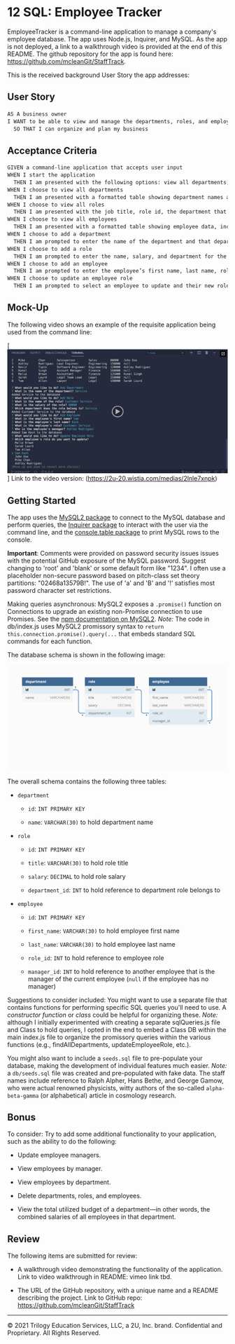 # 12 SQL: Employee Tracker

EmployeeTracker is a command-line application to manage a company's employee database. The app uses Node.js, Inquirer, and MySQL. As the app is not deployed, a link to a walkthrough video is provided at the end of this README. The github repository for the app is found here: https://github.com/mcleanGit/StaffTrack.

This is the received background User Story the app addresses:

## User Story

```md
AS A business owner
I WANT to be able to view and manage the departments, roles, and employees in my company
  SO THAT I can organize and plan my business
```

## Acceptance Criteria

```md
GIVEN a command-line application that accepts user input
WHEN I start the application
  THEN I am presented with the following options: view all departments, view all roles, view all employees, add a department, add a role, add an employee, and update an employee role
WHEN I choose to view all departments
  THEN I am presented with a formatted table showing department names and department ids
WHEN I choose to view all roles
  THEN I am presented with the job title, role id, the department that role belongs to, and the salary for that role
WHEN I choose to view all employees
  THEN I am presented with a formatted table showing employee data, including employee ids, first names, last names, job titles, departments, salaries, and managers that the employees report to
WHEN I choose to add a department
  THEN I am prompted to enter the name of the department and that department is added to the database
WHEN I choose to add a role
  THEN I am prompted to enter the name, salary, and department for the role and that role is added to the database
WHEN I choose to add an employee
  THEN I am prompted to enter the employee’s first name, last name, role, and manager, and that employee is added to the database
WHEN I choose to update an employee role
  THEN I am prompted to select an employee to update and their new role and this information is updated in the database
```

## Mock-Up

The following video shows an example of the requisite application being used from the command line:

[![A video thumbnail shows the command-line employee management application with a play button overlaying the view.](./Assets/12-sql-homework-video-thumbnail.png)]
Link to the video version: (https://2u-20.wistia.com/medias/2lnle7xnpk)

## Getting Started

The app uses the [MySQL2 package](https://www.npmjs.com/package/mysql2) to connect to the MySQL database and perform queries, the [Inquirer package](https://www.npmjs.com/package/inquirer) to interact with the user via the command line, and the [console.table package](https://www.npmjs.com/package/console.table) to print MySQL rows to the console.

**Important**: Comments were provided on password security issues issues with the potential GitHub exposure of the MySQL password. Suggest changing to 'root' and 'blank' or some default form like "1234". I often use a placeholder non-secure password based on pitch-class set theory partitions: "02468a13579B!". The use of 'a' and 'B' and '!' satisfies most password character set restrictions.

Making queries asynchronous: MySQL2 exposes a `.promise()` function on Connections to upgrade an existing non-Promise connection to use Promises. See the [npm documentation on MySQL2](https://www.npmjs.com/package/mysql2).
*Note:* The code in db/index.js uses MySQL2 promissory syntax to `return this.connection.promise().query(...` that embeds standard SQL commands for each function.

The database schema is shown in the following image:

![Database schema includes tables labeled “employee,” role,” and “department.”](./Assets/12-sql-homework-demo-01.png)

The overall schema contains the following three tables:

* `department`

  * `id`: `INT PRIMARY KEY`

  * `name`: `VARCHAR(30)` to hold department name

* `role`

  * `id`: `INT PRIMARY KEY`

  * `title`: `VARCHAR(30)` to hold role title

  * `salary`: `DECIMAL` to hold role salary

  * `department_id`: `INT` to hold reference to department role belongs to

* `employee`

  * `id`: `INT PRIMARY KEY`

  * `first_name`: `VARCHAR(30)` to hold employee first name

  * `last_name`: `VARCHAR(30)` to hold employee last name

  * `role_id`: `INT` to hold reference to employee role

  * `manager_id`: `INT` to hold reference to another employee that is the manager of the current employee (`null` if the employee has no manager)

Suggestions to consider included: 
You might want to use a separate file that contains functions for performing specific SQL queries you'll need to use. A *constructor function* or *class* could be helpful for organizing these. 
*Note:* although I initially experimented with creating a separate sqlQueries.js file and Class to hold queries, I opted in the end to embed a Class DB within the main index.js file to organize the promissory queries within the various functions (e.g., findAllDepartments, updateEmployeeRole, etc.).

You might also want to include a `seeds.sql` file to pre-populate your database, making the development of individual features much easier.
*Note:* a `db/seeds.sql` file was created and pre-populated with fake data. The staff names include reference to Ralph Alpher, Hans Bethe, and George Gamow, who were actual renowned physicists, witty authors of the so-called `alpha-beta-gamma` (or alphabetical) article in cosmology research.

## Bonus

To consider: Try to add some additional functionality to your application, such as the ability to do the following:

* Update employee managers.

* View employees by manager.

* View employees by department.

* Delete departments, roles, and employees.

* View the total utilized budget of a department&mdash;in other words, the combined salaries of all employees in that department.

## Review

The following items are submitted for review:

* A walkthrough video demonstrating the functionality of the application.
  Link to video walkthrough in README:
  vimeo link tbd.

* The URL of the GitHub repository, with a unique name and a README describing the project.
  Link to GitHub repo:  
  https://github.com/mcleanGit/StaffTrack


- - -
© 2021 Trilogy Education Services, LLC, a 2U, Inc. brand. Confidential and Proprietary. All Rights Reserved.
